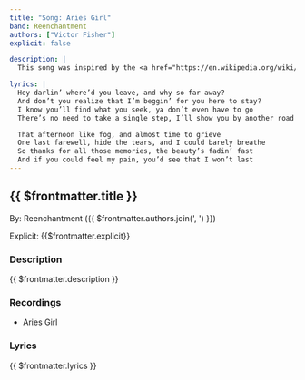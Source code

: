 ```yaml
---
title: "Song: Aries Girl"
band: Reenchantment
authors: ["Victor Fisher"]
explicit: false

description: |
  This song was inspired by the <a href="https://en.wikipedia.org/wiki/Garden_State_(soundtrack)" target="_blank">Garden State soundtrack</a>, and those times we let a chance to someone love slip away.

lyrics: |
  Hey darlin’ where’d you leave, and why so far away?
  And don’t you realize that I’m beggin’ for you here to stay?
  I know you’ll find what you seek, ya don’t even have to go
  There’s no need to take a single step, I’ll show you by another road

  That afternoon like fog, and almost time to grieve
  One last farewell, hide the tears, and I could barely breathe
  So thanks for all those memories, the beauty’s fadin’ fast
  And if you could feel my pain, you’d see that I won’t last
---
```


## {{ $frontmatter.title }}

By: <g-link to="/band/reenchantment">Reenchantment</g-link> ({{ $frontmatter.authors.join(', ') }})

Explicit: {{$frontmatter.explicit}}

### Description

<vue-markdown>{{ $frontmatter.description }}</vue-markdown>

### Recordings

* <g-link to="/recording/aries-girl">Aries Girl</g-link>

### Lyrics

<vue-markdown>{{ $frontmatter.lyrics }}</vue-markdown>
